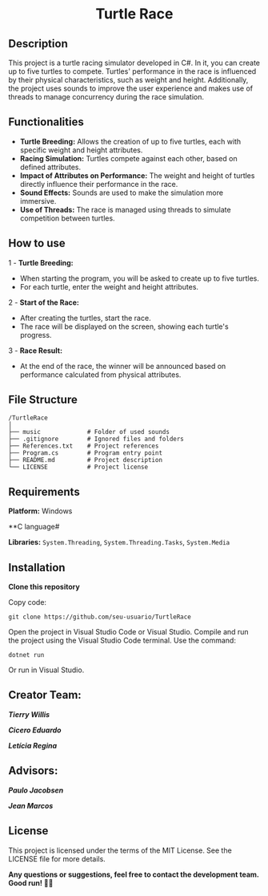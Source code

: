<h1 align="center"> Turtle Race </h1>

## Description
This project is a turtle racing simulator developed in C#. In it, you can create up to five turtles to compete. Turtles' performance in the race is influenced by their physical characteristics, such as weight and height. Additionally, the project uses sounds to improve the user experience and makes use of threads to manage concurrency during the race simulation.

## Functionalities
- **Turtle Breeding:** Allows the creation of up to five turtles, each with specific weight and height attributes.
- **Racing Simulation:** Turtles compete against each other, based on defined attributes.
- **Impact of Attributes on Performance:** The weight and height of turtles directly influence their performance in the race.
- **Sound Effects:** Sounds are used to make the simulation more immersive.
- **Use of Threads:** The race is managed using threads to simulate competition between turtles.


## How to use
1 - **Turtle Breeding:**
- When starting the program, you will be asked to create up to five turtles.
- For each turtle, enter the weight and height attributes.

2 - **Start of the Race:**
- After creating the turtles, start the race.
- The race will be displayed on the screen, showing each turtle's progress.

3 - **Race Result:**
- At the end of the race, the winner will be announced based on performance calculated from physical attributes.

## File Structure
```
/TurtleRace
│
├── music             # Folder of used sounds
├── .gitignore        # Ignored files and folders
├── References.txt    # Project references
├── Program.cs        # Program entry point
├── README.md         # Project description
└── LICENSE           # Project license
```

## Requirements
**Platform:** Windows

**C language#

**Libraries:** ```System.Threading```, ```System.Threading.Tasks```, ```System.Media```

## Installation

**Clone this repository**

Copy code:
```
git clone https://github.com/seu-usuario/TurtleRace
```
Open the project in Visual Studio Code or Visual Studio.
Compile and run the project using the Visual Studio Code terminal.
Use the command:
```
dotnet run
```
Or run in Visual Studio.

## Creator Team:

***Tierry Willis***

***Cicero Eduardo***

***Letícia Regina***

## Advisors:

***Paulo Jacobsen***

***Jean Marcos***


## License
This project is licensed under the terms of the MIT License. See the LICENSE file for more details.


**Any questions or suggestions, feel free to contact the development team. Good run! 🐢🏁**
